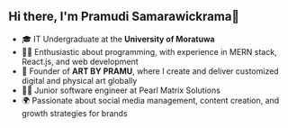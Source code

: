 ## Hi there, I'm Pramudi Samarawickrama👋

- 🎓 IT Undergraduate at the **University of Moratuwa**
- 👨‍💻 Enthusiastic about programming, with experience in MERN stack, React.js, and web development
- 🎨 Founder of **ART BY PRAMU**, where I create and deliver customized digital and physical art globally
- 👩‍💻 Junior software engineer at Pearl Matrix Solutions
- 🌍 Passionate about social media management, content creation, and growth strategies for brands
